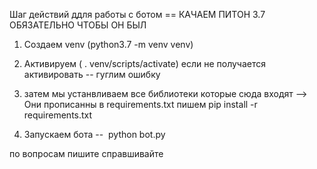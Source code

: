 Шаг действий ддля работы с ботом ==
КАЧАЕМ ПИТОН 3.7 ОБЯЗАТЕЛЬНО ЧТОБЫ ОН БЫЛ 
1. Создаем venv  (python3.7 -m venv venv)

2. Активируем   ( . venv/scripts/activate) если не получается активировать -- гуглим ошибку 

3. затем мы устанвливаем все библиотеки которые сюда входят --> Они прописанны в requirements.txt 
    пишем pip install -r requirements.txt


4. Запускаем бота --  python bot.py 

по вопросам пишите справшивайте

